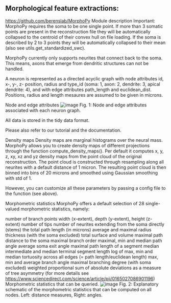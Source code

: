 
## Morphological feature extractions:
https://github.com/berenslab/MorphoPy
Module description
Important: MorphoPy requires the soma to be one single point. If more than 3 somatic points are present in the reconstruction file they will be automatically collapsed to the centroid of their convex hull on file loading. If the soma is described by 2 to 3 points they will be automatically collapsed to their mean (also see utils.get_standardized_swc).

MorphoPy currently only supports neurites that connect back to the soma. This means, axons that emerge from dendritic structures can not be handled.

A neuron is represented as a directed acyclic graph with node attributes id, x-, y-, z- position, radius and type_id (soma: 1, axon: 2, dendrite: 3, apical dendrite: 4), and with edge attributes path_length and euclidean_dist. Positions, radius and length mesaures are assumed to be given in microns.

Node and edge attributes
![image](https://user-images.githubusercontent.com/42681557/224103736-9c3ba11b-a48c-42b4-be33-3f20c2095dce.png)
Fig. 1: Node and edge attributes associated with each neuron graph.

All data is stored in the tidy data format.

Please also refer to our tutorial and the documentation.

Density maps
Density maps are marginal histograms over the neural mass. MorphoPy allows you to create density maps of different projections through the function compute_density_maps(). Per default it computes x, y, z, xy, xz and yz density maps from the point cloud of the original reconstruction. The point cloud is constructed through resampling along all neurites with a default distance of 1 micron. The resulting point cloud is then binned into bins of 20 microns and smoothed using Gaussian smoothing with std of 1.

However, you can customize all these parameters by passing a config file to the function (see above).

Morphometric statistics
MorphoPy offers a default selection of 28 single-valued morphometric statistics, namely:

number of branch points
width (x-extent), depth (y-extent), height (z-extent)
number of tips
number of neurites extending from the soma directly (stems)
the total path length (in microns)
average and maximal radius thickness (with the soma excluded)
total surface and volume
maximal path distance to the soma
maximal branch order
maximal, min and median path angle
average soma exit angle
maximal path length of a segment
median intermediate and median terminal segment length
log of max, min and median tortuosity across all edges (= path length/euclidean length)
max, min and average branch angle
maximal branching degree (with soma excluded)
weighted proportional sum of absolute deviations as a measure of tree asymmetry (for more details see https://www.sciencedirect.com/science/article/pii/0165027086901196)
Morphometric statistics that can be queried.
![image](https://user-images.githubusercontent.com/42681557/224103807-714337e2-0fbb-4a13-94bd-3f65a2c1081a.png)
Fig. 2: Explanatory schematic of the morphometric statistics that can be computed on all nodes. Left: distance measures, Right: angles.
